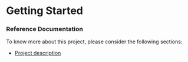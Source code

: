 # Getting Started

### Reference Documentation

To know more about this project, please consider the following sections:

* [Project description](https://github.com/eugene-seb/MF-Library)
